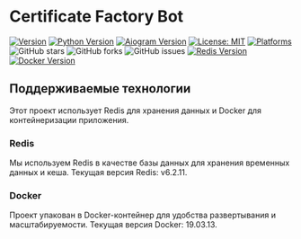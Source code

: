 # Certificate Factory Bot

[![Version](https://img.shields.io/badge/version-_v0.0.1-blue)](https://github.com/nihosprop/bot_home_budget/releases/latest)
[![Python Version](https://img.shields.io/badge/Python-3.13.1%2B-green)](https://www.python.org/downloads/release/python-3128/)
[![Aiogram Version](https://img.shields.io/badge/Aiogram-3.15.0-green)](https://pypi.org/project/aiogram/3.15.0/)
[![License: MIT](https://img.shields.io/badge/License-MIT-yellow.svg)](https://opensource.org/licenses/MIT)
[![Platforms](https://img.shields.io/badge/platform-Windows%20%7C%20macOS%20%7C%20iOS%20%7C%20Android%20%7C%20Linux-lightgrey%20%7C%20)](https://github.com/nihosprop/bot_home_budget.svg)
![GitHub stars](https://img.shields.io/github/stars/nihosprop/bot_home_budget.svg)
![GitHub forks](https://img.shields.io/github/forks/nihosprop/bot_home_budget.svg)
![GitHub issues](https://img.shields.io/github/issues/nihosprop/bot_home_budget.svg)
[![Redis Version](https://img.shields.io/badge/Redis-6.2.11-red)](https://redis.io/download)
[![Docker Version](https://img.shields.io/badge/Docker-19.03.13-blue)](https://hub.docker.com/_/docker)

## Поддерживаемые технологии
Этот проект использует Redis для хранения данных и Docker для контейнеризации приложения.
### Redis
Мы используем Redis в качестве базы данных для хранения временных данных и кеша. Текущая версия Redis: v6.2.11.
### Docker
Проект упакован в Docker-контейнер для удобства развертывания и масштабируемости. Текущая версия Docker: 19.03.13.